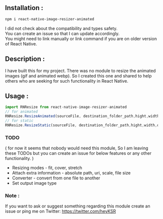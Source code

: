 ## Installation :  
```bash
npm i react-native-image-resizer-animated
```  
I did not check about the compatibility and types safety.  
You can create an issue so that I can update accordingly.  
You might need to link manually or link command if you are on older version of React Native.  


## Description :  
I have built this for my project. There was no module to resize the animated images (gif and animated webp). So I created this one and shared to help others who are seeking for such functionality in React Native.
  
## Usage :  
 ``` js
 import RNResize from react-native-image-resizer-animated
 // for animated
 RNResize.ResizeAnimated(sourceFile, destination_folder_path,hight,width,quality).then(res=>"file://"+res)
 // for static
 RNResize.ResizeStatic(sourceFile, destination_folder_path,hight,width,quality).then(res=>"file://"+res)
``` 

### TODO   
( for now it seems that nobody would need this module, So I am leaving these TODOs but you can create an issue for below features or any other functionality. )
- Resizing modes - fit, cover, stretch
- Attach extra information - absolute path, uri, scale, file size
- Converter - convert from one file to another
- Set output image type  

### Note :
If you want to ask or suggest something regarding this module create an issue or ping me on
Twitter: https://twitter.com/heyKSR
